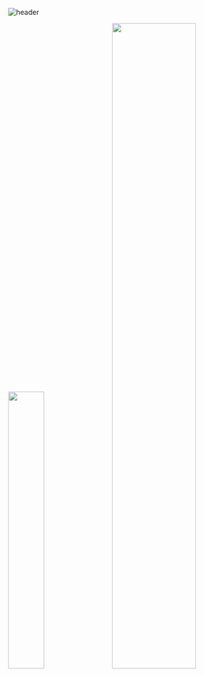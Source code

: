 ![header](https://capsule-render.vercel.app/api?type=soft&text=HI_THERE_NICE_TO_MEET_U&fontSize=20&fontColor=FFFFFF&fontAlign=83&fontAlignY=70&height=57&color=0:78785a,100:262626&animation=fadeIn)


<div class='container'>
<img style="height: auto; width: 38%;" class="img" src="https://github-readme-stats.vercel.app/api/top-langs/?username=djLee77&theme=apprentice&langs_count=8&layout=compact" />
&nbsp;
&nbsp;
<img style="height: auto; width: 58%;" class="img" src="https://github-readme-stats.vercel.app/api?username=djLee77&show_icons=true&theme=apprentice" />

</div>


<!--
**djLee77/djLee77** is a ✨ _special_ ✨ repository because its `README.md` (this file) appears on your GitHub profile.

Here are some ideas to get you started:

- 🔭 I’m currently working on ...
- 🌱 I’m currently learning ...
- 👯 I’m looking to collaborate on ...
- 🤔 I’m looking for help with ...
- 💬 Ask me about ...
- 📫 How to reach me: ...
- 😄 Pronouns: ...
- ⚡ Fun fact: ...
-->

